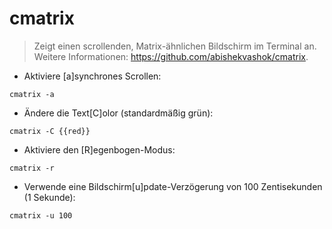 # cmatrix

> Zeigt einen scrollenden, Matrix-ähnlichen Bildschirm im Terminal an.
> Weitere Informationen: <https://github.com/abishekvashok/cmatrix>.

- Aktiviere [a]synchrones Scrollen:

`cmatrix -a`

- Ändere die Text[C]olor (standardmäßig grün):

`cmatrix -C {{red}}`

- Aktiviere den [R]egenbogen-Modus:

`cmatrix -r`

- Verwende eine Bildschirm[u]pdate-Verzögerung von 100 Zentisekunden (1 Sekunde):

`cmatrix -u 100`
